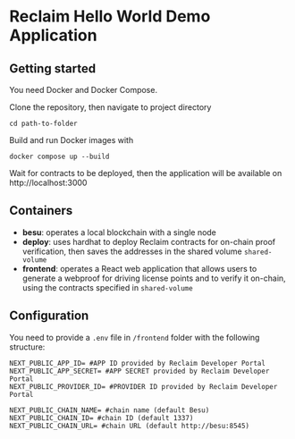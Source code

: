# Reclaim Hello World Demo Application

## Getting started
You need Docker and Docker Compose.   

Clone the repository, then navigate to project directory
```
cd path-to-folder
```
Build and run Docker images with
```
docker compose up --build
```
Wait for contracts to be deployed, then the application will be available on http://localhost:3000

## Containers
- __besu__: operates a local blockchain with a single node
- __deploy__: uses hardhat to deploy Reclaim contracts for on-chain proof verification, then saves the addresses in the shared volume `shared-volume`
- __frontend__: operates a React web application that allows users to generate a webproof for driving license points and to verify it on-chain, using the contracts specified in `shared-volume`

## Configuration
You need to provide a `.env` file in `/frontend` folder with the following structure:
```env
NEXT_PUBLIC_APP_ID= #APP ID provided by Reclaim Developer Portal
NEXT_PUBLIC_APP_SECRET= #APP SECRET provided by Reclaim Developer Portal
NEXT_PUBLIC_PROVIDER_ID= #PROVIDER ID provided by Reclaim Developer Portal

NEXT_PUBLIC_CHAIN_NAME= #chain name (default Besu)
NEXT_PUBLIC_CHAIN_ID= #chain ID (default 1337)
NEXT_PUBLIC_CHAIN_URL= #chain URL (default http://besu:8545)
```
